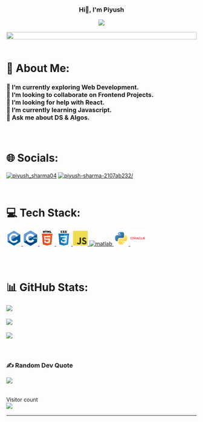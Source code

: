 <h3 align="center">Hi👋, I'm Piyush</h1>
<p align="center">
  <a href="https://github.com/DenverCoder1/readme-typing-svg"><img src="https://readme-typing-svg.herokuapp.com?lines=Improvise.+Adapt.+Overcome.;You%20still%20here?%20&center=true&width=500&height=50"></a>
</p>

<div align="center">
<img src="https://i.imgur.com/JHtPCJq.gif" align="center" style="width: 100%; height:60%;" />
</div> 

<br>

# 💫 About Me:
### 🔭    I’m currently exploring Web Development.<br>👯  I’m looking to collaborate on Frontend Projects.<br>🤝  I’m looking for help with React.<br>🌱  I’m currently learning Javascript.<br>💬  Ask me about DS & Algos.<br><br><br>


# 🌐 Socials:

<a href="https://twitter.com/piyush_sharma04" target="blank"><img align="center" src="https://raw.githubusercontent.com/rahuldkjain/github-profile-readme-generator/master/src/images/icons/Social/twitter.svg" alt="piyush_sharma04" height="30" width="40" /></a>
<a href="https://linkedin.com/in/piyush-sharma-2107ab232/" target="blank"><img align="center" src="https://raw.githubusercontent.com/rahuldkjain/github-profile-readme-generator/master/src/images/icons/Social/linked-in-alt.svg" alt="piyush-sharma-2107ab232/" height="30" width="40" /></a>

<!-- <p align="left">
<a href="https://twitter.com/piyush_sharma04" target="blank"><img align="center" src="https://raw.githubusercontent.com/rahuldkjain/github-profile-readme-generator/master/src/images/icons/Social/twitter.svg" alt="piyush_sharma04" height="30" width="40" /></a>
<a href="https://linkedin.com/in/piyush-sharma-2107ab232/" target="blank"><img align="center" src="https://raw.githubusercontent.com/rahuldkjain/github-profile-readme-generator/master/src/images/icons/Social/linked-in-alt.svg" alt="piyush-sharma-2107ab232/" height="30" width="40" /></a>
</p> -->


<br>

<!-- # 💻 Tech Stack:
![C](https://img.shields.io/badge/c-%2300599C.svg?style=for-the-badge&logo=c&logoColor=white) ![C++](https://img.shields.io/badge/c++-%2300599C.svg?style=for-the-badge&logo=c%2B%2B&logoColor=white) ![CSS3](https://img.shields.io/badge/css3-%231572B6.svg?style=for-the-badge&logo=css3&logoColor=white) ![HTML5](https://img.shields.io/badge/html5-%23E34F26.svg?style=for-the-badge&logo=html5&logoColor=white) ![Python](https://img.shields.io/badge/python-3670A0?style=for-the-badge&logo=python&logoColor=ffdd54) ![JavaScript](https://img.shields.io/badge/javascript-%23323330.svg?style=for-the-badge&logo=javascript&logoColor=%23F7DF1E)<br><br><br><br> -->

<!-- <h3 align="left">Languages and Tools:</h3> -->
# 💻 Tech Stack:
<p align="left"><a href="https://www.cprogramming.com/" target="_blank" rel="noreferrer"> <img src="https://raw.githubusercontent.com/devicons/devicon/master/icons/c/c-original.svg" alt="c" width="40" height="40"/> </a> <a href="https://www.w3schools.com/cpp/" target="_blank" rel="noreferrer"> <img src="https://raw.githubusercontent.com/devicons/devicon/master/icons/cplusplus/cplusplus-original.svg" alt="cplusplus" width="40" height="40"/> </a>  <a href="https://www.w3.org/html/" target="_blank" rel="noreferrer"> <img src="https://raw.githubusercontent.com/devicons/devicon/master/icons/html5/html5-original-wordmark.svg" alt="html5" width="40" height="40"/> </a> <a href="https://www.w3schools.com/css/" target="_blank" rel="noreferrer"> <img src="https://raw.githubusercontent.com/devicons/devicon/master/icons/css3/css3-original-wordmark.svg" alt="css3" width="40" height="40"/> </a><a href="https://developer.mozilla.org/en-US/docs/Web/JavaScript" target="_blank" rel="noreferrer"> <img src="https://raw.githubusercontent.com/devicons/devicon/master/icons/javascript/javascript-original.svg" alt="javascript" width="40" height="40"/> </a> <a href="https://www.mathworks.com/" target="_blank" rel="noreferrer"> <img src="https://upload.wikimedia.org/wikipedia/commons/2/21/Matlab_Logo.png" alt="matlab" width="40" height="40"/> </a>  <a href="https://www.python.org" target="_blank" rel="noreferrer"> <img src="https://raw.githubusercontent.com/devicons/devicon/master/icons/python/python-original.svg" alt="python" width="40" height="40"/> </a> <a href="https://www.oracle.com/" target="_blank" rel="noreferrer"> <img src="https://raw.githubusercontent.com/devicons/devicon/master/icons/oracle/oracle-original.svg" alt="oracle" width="40" height="40"/> </a></p>
<br><br>

# 📊 GitHub Stats:<br>
![](https://github-readme-stats.vercel.app/api?username=piyush5665&theme=dark&hide_border=false&include_all_commits=true&count_private=false)<br/><br/>
![](https://github-readme-streak-stats.herokuapp.com/?user=piyush5665&theme=dark&hide_border=false)<br/><br/>
![](https://github-readme-stats.vercel.app/api/top-langs/?username=piyush5665&theme=dark&hide_border=false&include_all_commits=true&count_private=false&layout=compact)<br/><br><br>

### ✍️ Random Dev Quote
![](https://quotes-github-readme.vercel.app/api?type=horizontal&theme=tokyonight)
<br><br>

<p align="left"> 
  Visitor count<br>
  <img src="https://profile-counter.glitch.me/piyush5665/count.svg" />
</p>

<hr>
<!-- <p align="center"> 
  Profile Views<br>
  <img src="https://profile-counter.glitch.me/basedharsh/count.svg" />
</p> -->

<!-- <p align="left">
  <img src="https://capsule-render.vercel.app/api?type=waving&color=gradient&height=100&section=footer"/>
</p>  -->

<!-- <p align="left">
 <img src="https://metrics.lecoq.io/piyush5665" alt="piyush"/>  
</p> -->

<!-- [![](https://visitcount.itsvg.in/api?id=piyush5665&icon=0&color=0)](https://visitcount.itsvg.in) -->


<!-- Proudly created with GPRM ( https://gprm.itsvg.in ) -->
